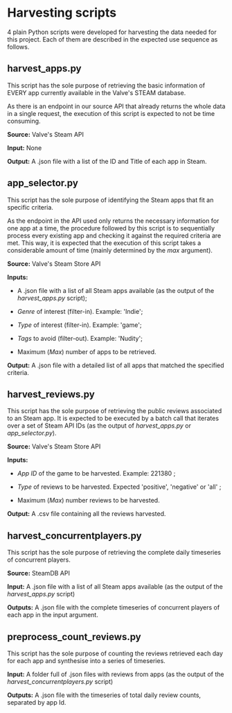 # Harvesting scripts

4 plain Python scripts were developed for harvesting the data needed for this project. Each of them are described in the expected use sequence as follows.

## harvest_apps.py

This script has the sole purpose of retrieving the basic information of EVERY app currently available in the Valve's STEAM database.

As there is an endpoint in our source API that already returns the whole data in a single request, the execution of this script is expected to not be time consuming.

**Source:** Valve's Steam API

**Input:** None

**Output:** A .json file with a list of the ID and Title of each app in Steam.

## app_selector.py

This script has the sole purpose of identifying the Steam apps that fit an specific criteria.

As the endpoint in the API used only returns the necessary information for one app at a time, the procedure followed by this script is to sequentially process every existing app and checking it against the required criteria are met. This way, it is expected that the execution of this script takes a considerable amount of time (mainly determined by the *max* argument).

**Source:** Valve's Steam Store API

**Inputs:**

- A .json file with a list of all Steam apps available (as the output of the *harvest_apps.py* script);

- *Genre* of interest (filter-in). Example: 'Indie';

- *Type* of interest (filter-in). Example: 'game';

- *Tags* to avoid (filter-out). Example: 'Nudity';

- Maximum (*Max*) number of apps to be retrieved.

**Output:** A .json file with a detailed list of all apps that matched the specified criteria.

## harvest_reviews.py

This script has the sole purpose of retrieving the public reviews associated to an Steam app. It is expected to be executed by a batch call that iterates over a set of Steam API IDs (as the output of *harvest_apps.py* or *app_selector.py*).

**Source:** Valve's Steam Store API

**Inputs:**

- *App ID* of the game to be harvested. Example: 221380 ;

- *Type* of reviews to be harvested. Expected 'positive', 'negative' or 'all' ;

- Maximum (*Max*) number reviews to be harvested.

**Output:** A .csv file containing all the reviews harvested.

## harvest_concurrentplayers.py

This script has the sole purpose of retrieving the complete daily timeseries of concurrent players.

**Source:** SteamDB API

**Input:** A .json file with a list of all Steam apps available (as the output of the *harvest_apps.py* script)

**Outputs:** A .json file with the complete timeseries of concurrent players of each app in the input argument.

## preprocess_count_reviews.py

This script has the sole purpose of counting the reviews retrieved each day for each app and synthesise into a series of timeseries.

**Input:** A folder full of .json files with reviews from apps (as the output of the *harvest_concurrentplayers.py* script)

**Outputs:** A .json file with the timeseries of total daily review counts, separated by app Id.
